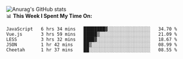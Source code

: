 
![Anurag's GitHub stats](https://github-readme-stats.vercel.app/api?username=supergczh&show_icons=true&theme=radical)
<br />
📊 **This Week I Spent My Time On:**

<!--START_SECTION:waka-->
```text
JavaScript   6 hrs 34 mins   ████████▓░░░░░░░░░░░░░░░░   34.70 % 
Vue.js       3 hrs 59 mins   █████▒░░░░░░░░░░░░░░░░░░░   21.09 % 
LESS         3 hrs 32 mins   ████▓░░░░░░░░░░░░░░░░░░░░   18.67 % 
JSON         1 hr 42 mins    ██▒░░░░░░░░░░░░░░░░░░░░░░   08.99 % 
Cheetah      1 hr 37 mins    ██░░░░░░░░░░░░░░░░░░░░░░░   08.55 % 
```
<!--END_SECTION:waka-->
